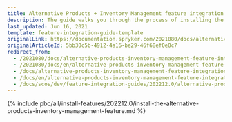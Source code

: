```yaml
---
title: Alternative Products + Inventory Management feature integration
description: The guide walks you through the process of installing the Alternative products and Inventory features into the project.
last_updated: Jun 16, 2021
template: feature-integration-guide-template
originalLink: https://documentation.spryker.com/2021080/docs/alternative-products-inventory-management-feature-integration
originalArticleId: 5bb30c5b-4912-4a16-be29-46f68ef0e0c7
redirect_from:
  - /2021080/docs/alternative-products-inventory-management-feature-integration
  - /2021080/docs/en/alternative-products-inventory-management-feature-integration
  - /docs/alternative-products-inventory-management-feature-integration
  - /docs/en/alternative-products-inventory-management-feature-integration
  - /docs/scos/dev/feature-integration-guides/202212.0/alternative-products-inventory-management-feature-integration.html
---
```


{% include pbc/all/install-features/202212.0/install-the-alternative-products-inventory-management-feature.md %} <!-- To edit, see /_includes/pbc/all/install-features/202212.0/install-the-alternative-products-inventory-management-feature.md -->
